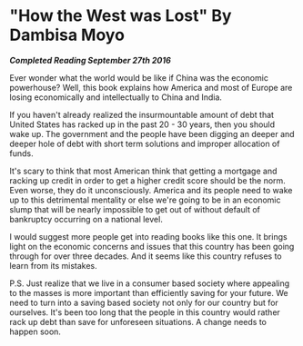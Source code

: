 # "How the West was Lost" By Dambisa Moyo

***Completed Reading September 27th 2016***

Ever wonder what the world would be like if China was the economic powerhouse? Well, this book explains how America and most of Europe are losing economically and intellectually to China and India.

If you haven't already realized the insurmountable amount of debt that United States has racked up in the past 20 - 30 years, then you should wake up. The government and the people have been digging an deeper and deeper hole of debt with short term solutions and improper allocation of funds.

It's scary to think that most American think that getting a mortgage and racking up credit in order to get a higher credit score should be the norm. Even worse, they do it unconsciously. America and its people need to wake up to this detrimental mentality or else we're going to be in an economic slump that will be nearly impossible to get out of without default of bankruptcy occurring on a national level.

I would suggest more people get into reading books like this one. It brings light on the economic concerns and issues that this country has been going through for over three decades. And it seems like this country refuses to learn from its mistakes.

P.S. Just realize that we live in a consumer based society where appealing to the masses is more important than efficiently saving for your future. We need to turn into a saving based society not only for our country but for ourselves. It's been too long that the people in this country would rather rack up debt than save for unforeseen situations. A change needs to happen soon.
